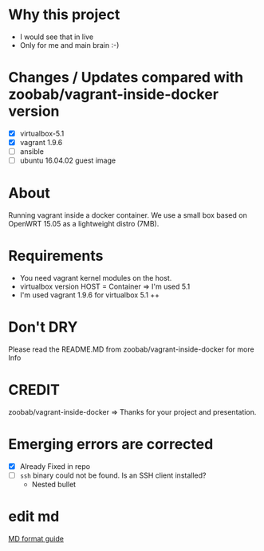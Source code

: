 # Why this project
- I would see that in live 
- Only for me and main brain :-)

# Changes / Updates compared with zoobab/vagrant-inside-docker version
- [x] virtualbox-5.1
- [x] vagrant 1.9.6
- [ ] ansible 
- [ ] ubuntu 16.04.02 guest image 

# About
Running vagrant inside a docker container. We use a small box based on OpenWRT 15.05 as a lightweight distro (7MB).

# Requirements
- You need vagrant kernel modules on the host.
- virtualbox version HOST = Container  => I'm used 5.1
- I'm used vagrant 1.9.6 for virtualbox 5.1 ++

# Don't DRY 
Please read the README.MD from zoobab/vagrant-inside-docker for more Info

# CREDIT
zoobab/vagrant-inside-docker  => Thanks for your project and presentation.

# Emerging errors are corrected
- [x] Already Fixed in repo
- [ ] `ssh` binary could not be found. Is an SSH client installed?
    * Nested bullet

# edit md
[MD format guide](https://guides.github.com/features/mastering-markdown/)
